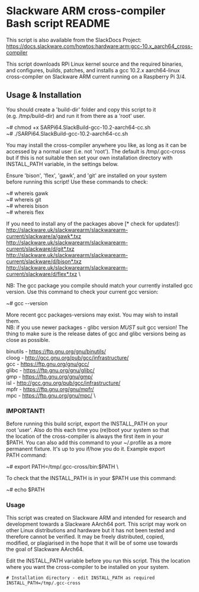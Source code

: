 # Slackware ARM cross-compiler Bash script README

This script is also available from the SlackDocs Project: \
https://docs.slackware.com/howtos:hardware:arm:gcc-10.x_aarch64_cross-compiler

This script downloads RPi Linux kernel source and the required binaries, \
and configures, builds, patches, and installs a gcc 10.2.x aarch64-linux \
cross-compiler on Slackware ARM current running on a Raspberry Pi 3/4.

## Usage & Installation ###
You should create a 'build-dir' folder and copy this script to it \
(e.g. /tmp/build-dir) and run it from there as a 'root' user. 

~# chmod +x SARPi64.SlackBuild-gcc-10.2-aarch64-cc.sh \
~# ./SARPi64.SlackBuild-gcc-10.2-aarch64-cc.sh

You may install the cross-compiler anywhere you like, as long as it can be \
accessed by a normal user (i.e. not 'root'). The default is /tmp/.gcc-cross \
but if this is not suitable then set your own installation directory with \
INSTALL_PATH variable, in the settings below.  

Ensure 'bison', 'flex', 'gawk', and 'git' are installed on your system \
before running this script! Use these commands to check:

~# whereis gawk \
~# whereis git \
~# whereis bison \
~# whereis flex

If you need to install any of the packages above [* check for updates!]: \
http://slackware.uk/slackwarearm/slackwarearm-current/slackware/a/gawk*.txz \
http://slackware.uk/slackwarearm/slackwarearm-current/slackware/d/git*.txz \
http://slackware.uk/slackwarearm/slackwarearm-current/slackware/d/bison*.txz \
http://slackware.uk/slackwarearm/slackwarearm-current/slackware/d/flex*.txz \

NB: The gcc package you compile should match your currently installed gcc \
version. Use this command to check your current gcc version:

~# gcc --version

More recent gcc packages-versions may exist. You may wish to install them. \
NB: if you use newer packages - glibc version _MUST_ suit gcc version! The \
thing to make sure is the release dates of gcc and glibc versions being as \
close as possible.

binutils - https://ftp.gnu.org/gnu/binutils/ \
cloog - http://gcc.gnu.org/pub/gcc/infrastructure/ \
gcc - https://ftp.gnu.org/gnu/gcc/ \
glibc - https://ftp.gnu.org/gnu/glibc/ \
gmp - https://ftp.gnu.org/gnu/gmp/ \
isl - http://gcc.gnu.org/pub/gcc/infrastructure/ \
mpfr - https://ftp.gnu.org/gnu/mpfr/ \
mpc - https://ftp.gnu.org/gnu/mpc/ \
 
 ### IMPORTANT! ### 
Before running this build script, export the INSTALL_PATH on your \
root 'user'. Also do this each time you (re)boot your system so that \
the location of the cross-compiler is always the first item in your \
$PATH. You can also add this command to your ~/.profile as a more \
permanent fixture. It's up to you if/how you do it. Example export \
PATH command: 

~# export PATH=/tmp/.gcc-cross/bin:$PATH \

To check that the INSTALL_PATH is in your $PATH use this command: 

~# echo $PATH

 ### Usage ### 
This script was created on Slackware ARM and intended for research and \
development towards a Slackware AArch64 port. This script may work on \
other Linux distributions and hardware but it has not been tested and \
therefore cannot be verified. It may be freely distributed, copied, \
modified, or plagiarised in the hope that it will be of some use towards \
the goal of Slackware AArch64. 

Edit the INSTALL_PATH variable before you run this script. This the location \
where you want the cross-compiler to be installed on your system.
```
# Installation directory - edit INSTALL_PATH as required
INSTALL_PATH=/tmp/.gcc-cross
```
